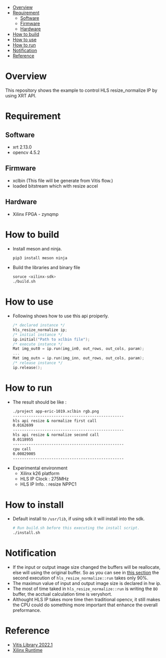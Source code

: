 <!--
 Copyright (c) 2023 innodisk Crop.
 
 This software is released under the MIT License.
 https://opensource.org/licenses/MIT
-->
- [Overview](#overview)
- [Requirement](#requirement)
  - [Software](#software)
  - [Firmware](#firmware)
  - [Hardware](#hardware)
- [How to build](#how-to-build)
- [How to use](#how-to-use)
- [How to run](#how-to-run)
- [Notification](#notification)
- [Reference](#reference)

# Overview
This repository shows the example to control HLS resize_normalize IP by using XRT API.
# Requirement
## Software
- xrt 2.13.0
- opencv 4.5.2
## Firmware
- xclbin (This file will be generate from Vitis flow.)
- loaded bitstream which with resize accel
## Hardware
- Xilinx FPGA - zynqmp

# How to build
- Install meson and ninja.
  ```bash
  pip3 install meson ninja
  ```
- Build the libraries and binary file
  ```bash
  soruce <xilinx-sdk>
  ./build.sh
  ```

# How to use
- Following shows how to use this api proiperly.
  ```cpp
  /* declared instance */
  hls_resize_normalize ip;
  /* initial instance */
  ip.initial("Path to xclbin file");
  /* execute instance */
  Mat img_out0 = ip.run(img_in0, out_rows, out_cols, param);
  ...
  Mat img_outn = ip.run(img_inn, out_rows, out_cols, param);
  /* release instance */
  ip.release();
  ```

# How to run
- The result should be like :
  ```bash
  ./project app-eric-1019.xclbin rgb.png 
  -------------------------------------------------
  hls api resize & normalize first call
  0.0162699
  -------------------------------------------------
  hls api resize & normalize second call
  0.0118955
  -------------------------------------------------
  cpu call
  0.00829005
  -------------------------------------------------
  ```
- Experimental environment
  - Xilinx k26 platform
  - HLS IP Clock : 275MHz
  - HLS IP Info. : resize NPPC1

# How to install
- Default install to `/usr/lib`, if using sdk it will install into the sdk.
  ```bash
  # Run build.sh before this executing the install script.
  ./install.sh
  ``` 

# Notification
- If the input or output image size changed the buffers will be reallocate, else will using the original buffer. So as you can see in [this section](#how-to-run) the second execution of `hls_resize_normalize::run` takes only 90%.
- The maximun value of input and output image size is declared in hw ip.
- The most of time taked in `hls_resize_normalize::run` is writing the `BO` buffer, the acctual calculation time is veryshort.
- Althought HLS IP takes more time then traditional opencv, it still makes the CPU could do something more important that enhance the overall preformance.


# Reference
- [Vitis Library 2022.1](https://github.com/Xilinx/Vitis_Libraries)
- [Xilinx Runtime](https://github.com/Xilinx/XRT)

